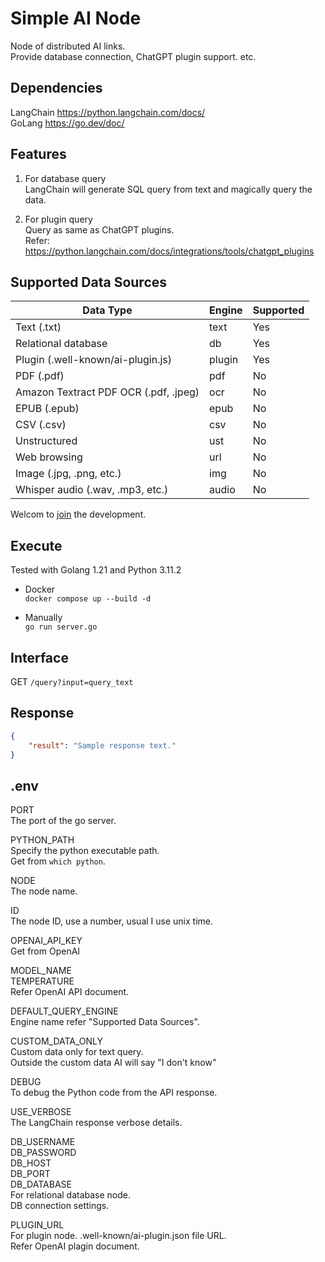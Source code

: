 
Simple AI Node
==============


Node of distributed AI links.  
Provide database connection, ChatGPT plugin support. etc.  


Dependencies
------------

LangChain https://python.langchain.com/docs/  
GoLang https://go.dev/doc/  


Features
--------

1. For database query  
LangChain will generate SQL query from text and magically query the data.  

2. For plugin query  
Query as same as ChatGPT plugins.  
Refer: https://python.langchain.com/docs/integrations/tools/chatgpt_plugins  


Supported Data Sources
----------------------

| Data Type                             | Engine | Supported |
|---------------------------------------|--------|-----------|
| Text (.txt)                           | text   | Yes       |
| Relational database                   | db     | Yes       |
| Plugin (.well-known/ai-plugin.js)     | plugin | Yes       |
| PDF (.pdf)                            | pdf    | No        |
| Amazon Textract PDF OCR (.pdf, .jpeg) | ocr    | No        |
| EPUB (.epub)                          | epub   | No        |
| CSV (.csv)                            | csv    | No        |
| Unstructured                          | ust    | No        |
| Web browsing                          | url    | No        |
| Image (.jpg, .png, etc.)              | img    | No        |
| Whisper audio (.wav, .mp3, etc.)      | audio  | No        |

Welcom to [join](https://github.com/gcc3) the development.  


Execute
-------

Tested with Golang 1.21 and Python 3.11.2  

* Docker  
`docker compose up --build -d`  

* Manually  
`go run server.go`  


Interface
---------

GET `/query?input=query_text`  


Response
--------

```json
{
    "result": "Sample response text."
}
```


.env
----

PORT  
The port of the go server.  

PYTHON_PATH  
Specify the python executable path.  
Get from `which python`.  

NODE  
The node name.  

ID  
The node ID, use a number, usual I use unix time.  

OPENAI_API_KEY  
Get from OpenAI 

MODEL_NAME  
TEMPERATURE  
Refer OpenAI API document.  

DEFAULT_QUERY_ENGINE  
Engine name refer "Supported Data Sources".  

CUSTOM_DATA_ONLY  
Custom data only for text query.  
Outside the custom data AI will say "I don't know"  

DEBUG  
To debug the Python code from the API response.  

USE_VERBOSE  
The LangChain response verbose details.  

DB_USERNAME  
DB_PASSWORD  
DB_HOST  
DB_PORT  
DB_DATABASE  
For relational database node.  
DB connection settings.

PLUGIN_URL  
For plugin node.
.well-known/ai-plugin.json file URL.  
Refer OpenAI plagin document.  
